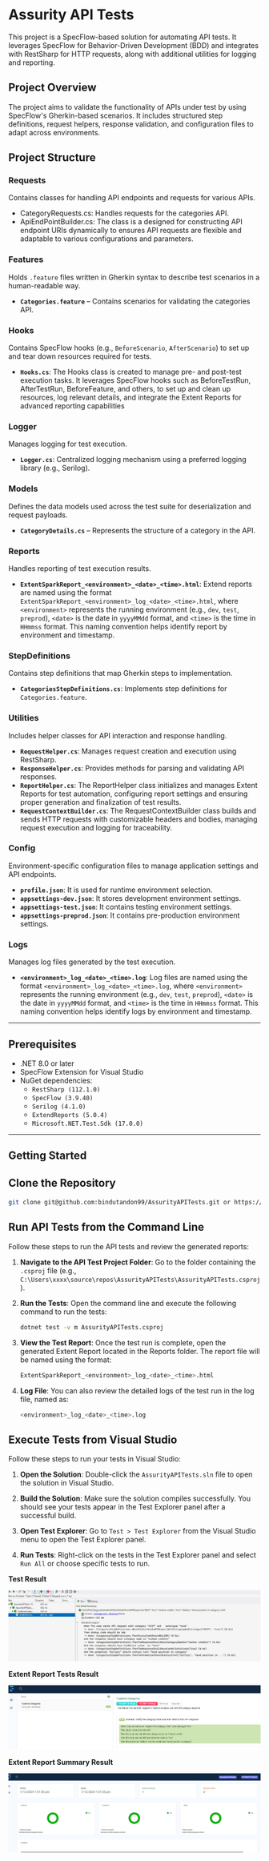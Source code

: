 # Assurity API Tests

This project is a SpecFlow-based solution for automating API tests. It leverages SpecFlow for Behavior-Driven Development (BDD) and integrates with RestSharp for HTTP requests, along with additional utilities for logging and reporting.

## Project Overview

The project aims to validate the functionality of APIs under test by using SpecFlow's Gherkin-based scenarios. It includes structured step definitions, request helpers, response validation, and configuration files to adapt across environments.

## Project Structure

### **Requests**
Contains classes for handling API endpoints and requests for various APIs.

-   CategoryRequests.cs: Handles requests for the categories API.
-   ApiEndPointBuilder.cs:  The class is a designed for constructing API endpoint URIs dynamically to ensures API requests are flexible and adaptable to various configurations and parameters.
### **Features**
Holds `.feature` files written in Gherkin syntax to describe test scenarios in a human-readable way.
- **`Categories.feature`** – Contains scenarios for validating the categories API.

### **Hooks**
Contains SpecFlow hooks (e.g., `BeforeScenario`, `AfterScenario`) to set up and tear down resources required for tests.

- **`Hooks.cs`**: The Hooks class is created to manage pre- and post-test execution tasks. It leverages SpecFlow hooks such as BeforeTestRun, AfterTestRun, BeforeFeature, and others, to set up and clean up resources, log relevant details, and integrate the Extent Reports for advanced reporting capabilities

### **Logger**
Manages logging for test execution.

- **`Logger.cs`**: Centralized logging mechanism using a preferred logging library (e.g., Serilog).

### **Models**
Defines the data models used across the test suite for deserialization and request payloads.

- **`CategoryDetails.cs`** – Represents the structure of a category in the API.

### **Reports**
Handles reporting of test execution results.

- **`ExtentSparkReport_<environment>_<date>_<time>.html`**: Extend reports are named using the format `ExtentSparkReport_<environment>_log_<date>_<time>.html`, where `<environment>` represents the running environment (e.g., `dev`, `test`, `preprod`), `<date>` is the date in `yyyyMMdd` format, and `<time>` is the time in `HHmmss` format. This naming convention helps identify report by environment and timestamp.


### **StepDefinitions**
Contains step definitions that map Gherkin steps to implementation.

- **`CategoriesStepDefinitions.cs`**: Implements step definitions for `Categories.feature`.

### **Utilities**
Includes helper classes for API interaction and response handling.

- **`RequestHelper.cs`**: Manages request creation and execution using RestSharp.
- **`ResponseHelper.cs`**: Provides methods for parsing and validating API responses.
- **`ReportHelper.cs`**: The ReportHelper class initializes and manages Extent Reports for test automation, configuring report settings and ensuring proper generation and finalization of test results.
- **`RequestContextBuilder.cs`**: The RequestContextBuilder class builds and sends HTTP requests with customizable headers and bodies, managing request execution and logging for traceability.



### **Config**
Environment-specific configuration files to manage application settings and API endpoints.

- **`profile.json`**: It is used for runtime environment selection.
- **`appsettings-dev.json`**: It stores development environment settings.
- **`appsettings-test.json`**: It contains testing environment settings.
- **`appsettings-preprod.json`**: It contains pre-production environment settings.

### **Logs**
Manages log files generated by the test execution.

-   **`<environment>_log_<date>_<time>.log`**: Log files are named using the format `<environment>_log_<date>_<time>.log`, where `<environment>` represents the running environment (e.g., `dev`, `test`, `preprod`), `<date>` is the date in `yyyyMMdd` format, and `<time>` is the time in `HHmmss` format. This naming convention helps identify logs by environment and timestamp.

---

## Prerequisites

- .NET 8.0 or later
- SpecFlow Extension for Visual Studio 
- NuGet dependencies:
  - `RestSharp (112.1.0)`
  - `SpecFlow (3.9.40)`
  - `Serilog (4.1.0)` 
  - `ExtendReports (5.0.4)`
  - `Microsoft.NET.Test.Sdk (17.0.0)`


---

## Getting Started
## Clone the Repository
   ```bash
   git clone git@github.com:bindutandon99/AssurityAPITests.git or https://github.com/bindutandon99/AssurityAPITests.git
   ```
## Run API Tests from the Command Line

Follow these steps to run the API tests and review the generated reports:

1. **Navigate to the API Test Project Folder**:
   Go to the folder containing the `.csproj` file (e.g., `C:\Users\xxxx\source\repos\AssurityAPITests\AssurityAPITests.csproj`).

2. **Run the Tests**:
   Open the command line and execute the following command to run the tests:
   ```bash
   dotnet test -v m AssurityAPITests.csproj
    ```
3. **View the Test Report**:
   Once the test run is complete, open the generated Extent Report located in the Reports folder. The report file will be named using the format:
   ```bash
   ExtentSparkReport_<environment>_log_<date>_<time>.html
   ```
4. **Log File**:
   You can also review the detailed logs of the test run in the log file, named as:
   ```bash
   <environment>_log_<date>_<time>.log
   ```
 ## Execute Tests from Visual Studio

Follow these steps to run your tests in Visual Studio:

1. **Open the Solution**:
   Double-click the `AssurityAPITests.sln` file to open the solution in Visual Studio.
   
2. **Build the Solution**:
   Make sure the solution compiles successfully. You should see your tests appear in the Test Explorer panel after a successful build.   

3. **Open Test Explorer**:
   Go to `Test > Test Explorer` from the Visual Studio menu to open the Test Explorer panel.

4. **Run Tests**:
   Right-click on the tests in the Test Explorer panel and select `Run All` or choose specific tests to run.

**Test Result**

![ScreenShot](Test-Result-Snapshot.jpg)

**Extent Report Tests Result**

![ScreenShot](ExtendReport-Snapshot.jpg)

**Extent Report Summary Result**

![ScreenShot](ExtrentReport-RunResult.jpg)
